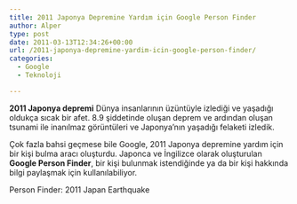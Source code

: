 ```yaml
---
title: 2011 Japonya Depremine Yardım için Google Person Finder
author: Alper
type: post
date: 2011-03-13T12:34:26+00:00
url: /2011-japonya-depremine-yardim-icin-google-person-finder/
categories:
  - Google
  - Teknoloji

---
```

**2011 Japonya depremi** Dünya insanlarının üzüntüyle izlediği ve yaşadığı oldukça sıcak bir afet. 8.9 şiddetinde oluşan deprem ve ardından oluşan tsunami ile inanılmaz görüntüleri ve Japonya&#8217;nın yaşadığı felaketi izledik.

Çok fazla bahsi geçmese bile Google, 2011 Japonya depremine yardım için bir kişi bulma aracı oluşturdu. Japonca ve İngilizce olarak oluşturulan **Google Person Finder**, bir kişi bulunmak istendiğinde ya da bir kişi hakkında bilgi paylaşmak için kullanılabiliyor.

Person Finder: 2011 Japan Earthquake